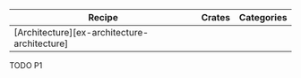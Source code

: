 | Recipe | Crates | Categories |
|--------|--------|------------|
| [Architecture][ex-architecture-architecture] |  |  |

<div class="hidden">
TODO P1
</div>
